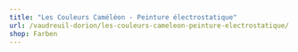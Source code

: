 ```yaml
---
title: "Les Couleurs Caméléon - Peinture électrostatique"
url: /vaudreuil-dorion/les-couleurs-cameleon-peinture-electrostatique/
shop: Farben
---
```

